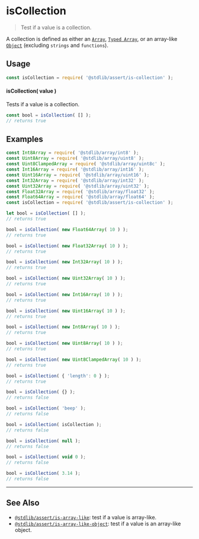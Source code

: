 <!--

@license Apache-2.0

Copyright (c) 2018 The Stdlib Authors.

Licensed under the Apache License, Version 2.0 (the "License");
you may not use this file except in compliance with the License.
You may obtain a copy of the License at

   http://www.apache.org/licenses/LICENSE-2.0

Unless required by applicable law or agreed to in writing, software
distributed under the License is distributed on an "AS IS" BASIS,
WITHOUT WARRANTIES OR CONDITIONS OF ANY KIND, either express or implied.
See the License for the specific language governing permissions and
limitations under the License.

-->

# isCollection

> Test if a value is a collection.

<section class="intro">

A collection is defined as either an [`Array`][mdn-array], [`Typed Array`][mdn-typed-array], or an array-like [`Object`][mdn-object] (excluding `strings` and `functions`).

</section>

<!-- ./intro -->

<section class="usage">

## Usage

```javascript
const isCollection = require( '@stdlib/assert/is-collection' );
```

#### isCollection( value )

Tests if a value is a collection.

```javascript
const bool = isCollection( [] );
// returns true
```

</section>

<!-- /.usage -->

<section class="examples">

## Examples

<!-- eslint-disable object-curly-newline -->

<!-- eslint no-undef: "error" -->

```javascript
const Int8Array = require( '@stdlib/array/int8' );
const Uint8Array = require( '@stdlib/array/uint8' );
const Uint8ClampedArray = require( '@stdlib/array/uint8c' );
const Int16Array = require( '@stdlib/array/int16' );
const Uint16Array = require( '@stdlib/array/uint16' );
const Int32Array = require( '@stdlib/array/int32' );
const Uint32Array = require( '@stdlib/array/uint32' );
const Float32Array = require( '@stdlib/array/float32' );
const Float64Array = require( '@stdlib/array/float64' );
const isCollection = require( '@stdlib/assert/is-collection' );

let bool = isCollection( [] );
// returns true

bool = isCollection( new Float64Array( 10 ) );
// returns true

bool = isCollection( new Float32Array( 10 ) );
// returns true

bool = isCollection( new Int32Array( 10 ) );
// returns true

bool = isCollection( new Uint32Array( 10 ) );
// returns true

bool = isCollection( new Int16Array( 10 ) );
// returns true

bool = isCollection( new Uint16Array( 10 ) );
// returns true

bool = isCollection( new Int8Array( 10 ) );
// returns true

bool = isCollection( new Uint8Array( 10 ) );
// returns true

bool = isCollection( new Uint8ClampedArray( 10 ) );
// returns true

bool = isCollection( { 'length': 0 } );
// returns true

bool = isCollection( {} );
// returns false

bool = isCollection( 'beep' );
// returns false

bool = isCollection( isCollection );
// returns false

bool = isCollection( null );
// returns false

bool = isCollection( void 0 );
// returns false

bool = isCollection( 3.14 );
// returns false
```

</section>

<!-- /.examples -->

<!-- Section for related `stdlib` packages. Do not manually edit this section, as it is automatically populated. -->

<section class="related">

* * *

## See Also

-   <span class="package-name">[`@stdlib/assert/is-array-like`][@stdlib/assert/is-array-like]</span><span class="delimiter">: </span><span class="description">test if a value is array-like.</span>
-   <span class="package-name">[`@stdlib/assert/is-array-like-object`][@stdlib/assert/is-array-like-object]</span><span class="delimiter">: </span><span class="description">test if a value is an array-like object.</span>

</section>

<!-- /.related -->

<!-- Section for all links. Make sure to keep an empty line after the `section` element and another before the `/section` close. -->

<section class="links">

[mdn-array]: https://developer.mozilla.org/en-US/docs/Web/JavaScript/Reference/Global_Objects/Array

[mdn-typed-array]: https://developer.mozilla.org/en-US/docs/Web/JavaScript/Reference/Global_Objects/TypedArray

[mdn-object]: https://developer.mozilla.org/en-US/docs/Web/JavaScript/Reference/Global_Objects/Object

<!-- <related-links> -->

[@stdlib/assert/is-array-like]: https://github.com/stdlib-js/stdlib/tree/develop/lib/node_modules/%40stdlib/assert/is-array-like

[@stdlib/assert/is-array-like-object]: https://github.com/stdlib-js/stdlib/tree/develop/lib/node_modules/%40stdlib/assert/is-array-like-object

<!-- </related-links> -->

</section>

<!-- /.links -->
